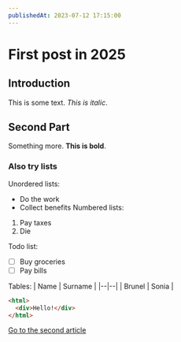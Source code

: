 ```yaml
---
publishedAt: 2023-07-12 17:15:00
---
```


# First post in 2025

## Introduction

This is some text. _This is italic_.

## Second Part

Something more. **This is bold**.

### Also try lists

Unordered lists:

- Do the work
- Collect benefits
  Numbered lists:

1.  Pay taxes
2.  Die

Todo list:

- [ ] Buy groceries
- [ ] Pay bills

Tables:
| Name | Surname |
|--|--|
| Brunel | Sonia |

```html
<html>
  <div>Hello!</div>
</html>
```

[Go to the second article](/blog/second)

